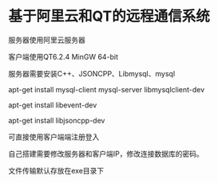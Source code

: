 # 基于阿里云和QT的远程通信系统
服务器使用阿里云服务器

客户端使用QT6.2.4 MinGW 64-bit

服务器需要安装C++、JSONCPP、Libmysql、mysql

apt-get install mysql-client mysql-server libmysqlclient-dev

apt-get install libevent-dev

apt-get install libjsoncpp-dev

可直接使用客户端端注册登入

自己搭建需要修改服务器和客户端IP，修改连接数据库的密码。

文件传输默认存放在exe目录下
